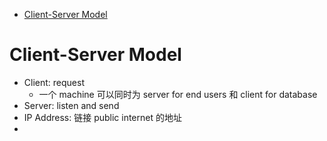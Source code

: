
<!-- @import "[TOC]" {cmd="toc" depthFrom=1 depthTo=6 orderedList=false} -->

<!-- code_chunk_output -->

- [Client-Server Model](#client-server-model)

<!-- /code_chunk_output -->

# Client-Server Model
- Client: request
  - 一个 machine 可以同时为 server for end users 和 client for database
- Server: listen and send
- IP Address: 链接 public internet 的地址
- 